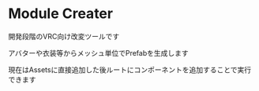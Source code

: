 Module Creater
====

開発段階のVRC向け改変ツールです

アバターや衣装等からメッシュ単位でPrefabを生成します

現在はAssetsに直接追加した後ルートにコンポーネントを追加することで実行できます
